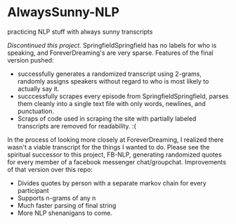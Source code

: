 # AlwaysSunny-NLP
practicing NLP stuff with always sunny transcripts


*Discontinued this project.* SpringfieldSpringfield has no labels for who is speaking, and ForeverDreaming's are very sparse. 
Features of the final version pushed: 
* successfully generates a randomized transcript using 2-grams, randomly assigns speakers without regard to who is most likely to actually say it.
* succcessfully scrapes every episode from SpringfieldSpringfield, parses them cleanly into a single text file with only words, newlines, and punctuation.
* Scraps of code used in scraping the site with partially labeled transcripts are removed for readability. :(

In the process of looking more closely at ForeverDreaming, I realized there wasn't a viable transcript for the things I wanted to do.
Please see the spiritual successor to this project, FB-NLP, generating randomized quotes for every member of a facebook messenger chat/groupchat.
Improvements of that version over this repo:
* Divides quotes by person with a separate markov chain for every participant
* Supports n-grams of any n
* Much faster parsing of final string
* More NLP shenanigans to come.

